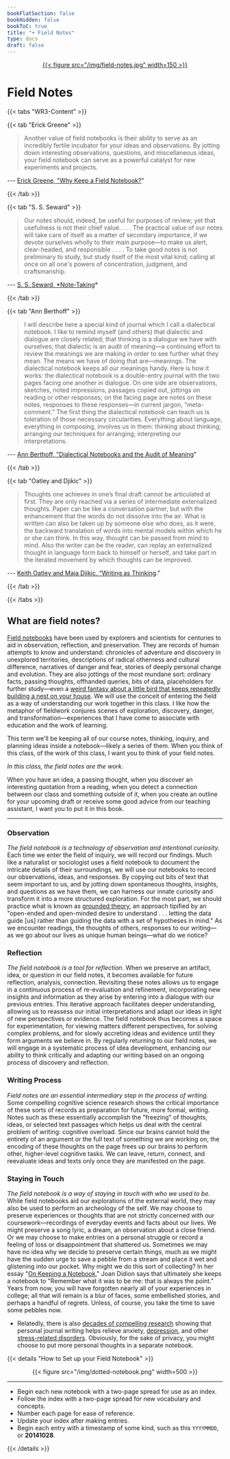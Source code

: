 ```yaml
---
bookFlatSection: false
bookHidden: false
bookToC: true
title: "+ Field Notes"
type: docs
draft: false
---
```


<a href="https://fieldnotesbrand.com/"><div style="text-align:center">{{< figure src="/img/field-notes.jpg" width=150 >}}</div></a>

# Field Notes

{{< tabs "WR3-Content" >}}


{{< tab "Erick Greene" >}} 

> Another value of field notebooks is their ability to serve as an incredibly fertile incubator for your ideas and observations. By jotting down interesting observations, questions, and miscellaneous ideas, your field notebook can serve as a powerful catalyst for new experiments and projects.  

--- [Erick Greene, "Why Keep a Field Notebook?](https://doi.org/10.4159/harvard.9780674060845)"

{{< /tab >}}


{{< tab "S. S. Seward" >}} 

> Our notes should, indeed, be useful for purposes of review; yet that usefulness is not their chief value. . . . The practical value of our notes will take care of itself as a matter of secondary importance, if we devote ourselves wholly to their main purpose—to make us alert, clear-headed, and responsible . . . . To take good notes is not preliminary to study, but study itself of the most vital kind; calling at once on all one's powers of concentration, judgment, and craftsmanship.

--- [S. S. Seward, *Note-Taking](https://archive.org/details/cu31924012997627)*


{{< /tab >}}

{{< tab "Ann Berthoff" >}} 

> I will describe here a special kind of journal which I call a dialectical notebook. I like to remind myself (and others) that dialectic and dialogue are closely related; that thinking is a dialogue we have with ourselves; that dialectic is an audit of meaning—a continuing effort to review the meanings we are making in order to see further what they mean. The means we have of doing that are—meanings. The dialectical notebook keeps all our meanings handy. Here is how it works: the dialectical notebook is a double-entry journal with the two pages facing one another in dialogue. On one side are observations, sketches, noted impressions, passages copied out, jottings on reading or other responses; on the facing page are notes on these notes, responses to these responses—in current jargon, “meta-comment.” The first thing the dialectical notebook can teach us is toleration of those necessary circularities. Everything about language, everything in composing, involves us in them: thinking about thinking; arranging our techniques for arranging; interpreting our interpretations.

--- [Ann Berthoff, "Dialectical Notebooks and the Audit of Meaning](https://www.heinemann.com/products/0453.aspx)"

{{< /tab >}}

{{< tab "Oatley and Djikic" >}} 

> Thoughts one achieves in one’s final draft cannot be articulated at first. They are only reached via a series of intermediate externalized thoughts. Paper can be like a conversation partner, but with the enhancement that the words do not dissolve into the air. What is written can also be taken up by someone else who does, as it were, the backward translation of words into mental models within which he or she can think. In this way, thought can be passed from mind to mind. Also the writer can be the reader, can replay an externalized thought in language form back to himself or herself, and take part in the iterated movement by which thoughts can be improved.

--- [Keith Oatley and Maja Djikic, “Writing as Thinking](https://doi.org/10.1037/1089-2680.12.1.9).”

{{< /tab >}}

{{< /tabs >}}


## What are field notes?

[Field notebooks](https://en.wikipedia.org/wiki/Fieldnotes) have been used by explorers and scientists for centuries to aid in observation, reflection, and preservation. They are records of human attempts to know and understand: chronicles of adventure and discovery in unexplored territories, descriptions of radical otherness and cultural difference, narratives of danger and fear, stories of deeply personal change and evolution. They are also jottings of the most mundane sort: ordinary facts, passing thoughts, offhanded queries, bits of data, placeholders for further study—even a [weird fantasy about a little bird that keeps repeatedly building a nest on your house](/img/birdngun.jpg). We will use the conceit of entering the field as a way of understanding our work together in this class. I like how the metaphor of fieldwork conjures scenes of exploration, discovery, danger, and transformation—experiences that I have come to associate with education and the work of learning.

This term we'll be keeping all of our course notes, thinking, inquiry, and planning ideas inside a notebook—likely a series of them. When you think of this class, of the work of this class, I want you to think of your field notes. 

*In this class, the field notes are the work*. 

When you have an idea, a passing thought, when you discover an interesting quotation from a reading, when you detect a connection between our class and something outside of it, when you create an outline for your upcoming draft or receive some good advice from our teaching assistant, I want you to put it in this book. 

---

### Observation
*The field notebook is a technology of observation and intentional curiosity.* Each time we enter the field of inquiry, we will record our findings. Much like a naturalist or sociologist uses a field notebook to document the intricate details of their surroundings, we will use our notebooks to record our observations, ideas, and responses. By copying out bits of text that seem important to us, and by jotting down spontaneous thoughts, insights, and questions as we have them, we can harness our innate curiosity and transform it into a more structured exploration. For the most part, we should practice what is known as [grounded theory](https://pressbooks.rampages.us/sociology-research-methods/chapter/9-2-going-into-the-field/#return-footnote-1325-1), an approach tipified by an "open-ended and open-minded desire to understand . . . letting the data guide [us] rather than guiding the data with a set of hypotheses in mind." As we encounter readings, the thoughts of others, responses to our writing—as we go about our lives as unique human beings—what do we notice?

### Reflection
*The field notebook is a tool for reflection.* When we preserve an artifact, idea, or question in our field notes, it becomes available for future reflection, analysis, connection. Revisiting these notes allows us to engage in a continuous process of re-evaluation and refinement, incorporating new insights and information as they arise by entering into a dialogue with our previous entries. This iterative approach facilitates deeper understanding, allowing us to reassess our initial interpretations and adapt our ideas in light of new perspectives or evidence. The field notebook thus becomes a space for experimentation, for viewing matters different perspectives, for solving complex problems, and for slowly accreting ideas and evidence until they form arguments we believe in. By regularly returning to our field notes, we will engage in a systematic process of idea development, enhancing our ability to think critically and adapting our writing based on an ongoing process of discovery and reflection. 

### Writing Process
*Field notes are an essential intermediary step in the process of writing.* Some compelling cognitive science research shows the critical importance of these sorts of records as preparation for future, more formal, writing. Notes such as these essentially accomplish the "freezing" of thoughts, ideas, or selected text passages which helps us deal with the central problem of writing: cognitive overload. Since our brains cannot hold the entirety of an argument or the full text of something we are working on, the encoding of these thoughts on the page frees up our brains to perform other, higher-level cognitive tasks. We can leave, return, connect, and reevaluate ideas and texts only once they are manifested on the page. 

### Staying in Touch
*The field notebook is a way of staying in touch with who we used to be.* While field notebooks aid our explorations of the external world, they may also be used to perform an archeology of the self. We may choose to preserve experiences or thoughts that are not strictly concerned with our coursework—recordings of everyday events and facts about our lives. We might preserve a song lyric, a dream, an observation about a close friend. Or we may choose to make entries on a personal struggle or record a feeling of loss or disappointment that shattered us. Sometimes we may have no idea why we decide to preserve certain things, much as we might have the sudden urge to save a pebble from a stream and place it wet and glistening into our pocket. Why might we do this sort of collecting?  In her essay "[On Keeping a Notebook](https://en.wikipedia.org/wiki/Slouching_Towards_Bethlehem)," Joan Didion says that ultimately she keeps a notebook to "Remember what it was to be me: that is always the point." Years from now, you will have forgotten nearly all of your experiences in college; all that will remain is a blur of faces, some embellished stories, and perhaps a handful of regrets. Unless, of course, you take the time to save some pebbles now. 

- Relatedly, there is also [decades of compelling research](https://doi.org/10.1093/oxfordhb/9780195342819.013.0018) showing that personal journal writing helps relieve anxiety, [depression](https://doi.org/10.1016/j.beth.2006.01.004), and other [stress-related disorders](https://doi.org/10.1093/oxfordhb/9780190681777.013.34). Obviously, for the sake of privacy, you might choose to put more personal thoughts in a separate notebook.

{{< details "How to Set up your Field Notebook" >}}

<div style="text-align:center">{{< figure src="/img/dotted-notebook.png" width=500 >}}</div> 

---

- Begin each new notebook with a two-page spread for use as an index.
- Follow the index with a two-page spread for new vocabulary and concepts.
- Number each page for ease of reference.
- Update your index after making entries.
- Begin each entry with a timestamp of some kind, such as this `YYYYMMDD`, or **20141028**.


{{< /details >}}

